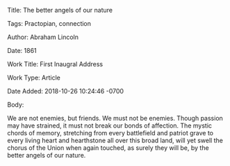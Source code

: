 Title:  The better angels of our nature

Tags:   Practopian, connection

Author: Abraham Lincoln

Date:   1861

Work Title: First Inaugral Address

Work Type: Article

Date Added: 2018-10-26 10:24:46 -0700

Body: 

We are not enemies, but friends. We must not be enemies. Though passion may have strained, it must not break our bonds of affection. The mystic chords of memory, stretching from every battlefield and patriot grave to every living heart and hearthstone all over this broad land, will yet swell the chorus of the Union when again touched, as surely they will be, by the better angels of our nature.

